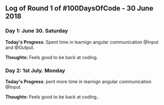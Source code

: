 
## Log of Round 1 of #100DaysOfCode - 30 June 2018

### Day 1: June 30. Saturday

**Today's Progress**: Spent time in learnign angular communication @Input and @Output.

**Thoughts:** Feels good to be back at coding.


### Day 2: 1st July. Monday

**Today's Progress**: pent more time in learnign angular communication @Input.

**Thoughts:** Feels good to be back at coding..
